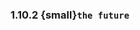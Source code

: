 ### 1.10.2 {small}`the future`

```{rubric} Docs
```

```{rubric} Bug fixes
```

```{rubric} Performance
```
